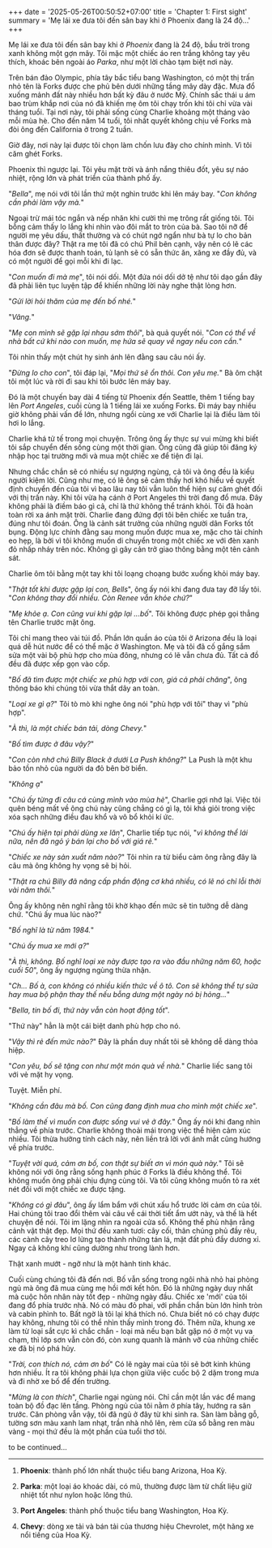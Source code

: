 +++
date = '2025-05-26T00:50:52+07:00'
title = 'Chapter 1: First sight'
summary = 'Mẹ lái xe đưa tôi đến sân bay khi ở Phoenix đang là 24 độ...'
+++


Mẹ lái xe đưa tôi đến sân bay khi ở *Phoenix* đang là 24 độ, bầu trời trong xanh không một gợn mây. Tôi mặc một chiếc áo ren trắng không tay yêu thích, khoác bên ngoài áo *Parka*, như một lời chào tạm biệt nơi này.

Trên bán đảo Olympic, phía tây bắc tiểu bang Washington, có một thị trấn nhỏ tên là Forks được che phủ bên dưới những tầng mây dày đặc. Mưa đổ xuống mảnh đất này nhiều hơn bất kỳ đâu ở nước Mỹ. Chính sắc thái u ám bao trùm khắp nơi của nó đã khiến mẹ ôm tôi chạy trốn khi tôi chỉ vừa vài tháng tuổi. Tại nơi này, tôi phải sống cùng Charlie khoảng một tháng vào mỗi mùa hè. Cho đến năm 14 tuổi, tôi nhất quyết không chịu về Forks mà đòi ông đến California ở trong 2 tuần.

Giờ đây, nơi này lại được tôi chọn làm chốn lưu đày cho chính mình. Vì tôi căm ghét Forks.

Phoenix thì ngược lại. Tôi yêu mặt trời và ánh nắng thiêu đốt, yêu sự náo nhiệt, rộng lớn và phát triển của thành phố ấy.

"*Bella*", mẹ nói với tôi lần thứ một nghìn trước khi lên máy bay. "*Con không cần phải làm vậy mà.*"

Ngoại trừ mái tóc ngắn và nếp nhăn khi cười thì mẹ trông rất giống tôi. Tôi bỗng cảm thấy lo lắng khi nhìn vào đôi mắt to tròn của bà. Sao tôi nỡ để người mẹ yêu dấu, thất thường và có chút ngớ ngẩn như bà tự lo cho bản thân được đây? Thật ra mẹ tôi đã có chú Phil bên cạnh, vậy nên có lẽ các hóa đơn sẽ được thanh toán, tủ lạnh sẽ có sẵn thức ăn, xăng xe đầy đủ, và có một người để gọi mỗi khi đi lạc.

"*Con muốn đi mà mẹ*", tôi nói dối. Một đứa nói dối dở tệ như tôi dạo gần đây đã phải liên tục luyện tập để khiến những lời này nghe thật lòng hơn.

"*Gửi lời hỏi thăm của mẹ đến bố nhé.*"

"*Vâng.*"

"*Mẹ con mình sẽ gặp lại nhau sớm thôi*", bà quả quyết nói. "*Con có thể về nhà bất cứ khi nào con muốn, mẹ hứa sẽ quay về ngay nếu con cần.*"

Tôi nhìn thấy một chút hy sinh ánh lên đằng sau câu nói ấy.

"*Đừng lo cho con*", tôi đáp lại, "*Mọi thứ sẽ ổn thôi. Con yêu mẹ.*" Bà ôm chặt tôi một lúc và rời đi sau khi tôi bước lên máy bay.

Đó là một chuyến bay dài 4 tiếng từ Phoenix đến Seattle, thêm 1 tiếng bay lên *Port Angeles*, cuối cùng là 1 tiếng lái xe xuống Forks. Đi máy bay nhiều giờ không phải vấn đề lớn, nhưng ngồi cùng xe với Charlie lại là điều làm tôi hơi lo lắng.

Charlie khá tử tế trong mọi chuyện. Trông ông ấy thực sự vui mừng khi biết tôi sắp chuyển đến sống cùng một thời gian. Ông cũng đã giúp tôi đăng ký nhập học tại trường mới và mua một chiếc xe để tiện đi lại.

Nhưng chắc chắn sẽ có nhiều sự ngượng ngùng, cả tôi và ông đều là kiểu người kiệm lời. Cũng như mẹ, có lẽ ông sẽ cảm thấy hơi khó hiểu về quyết định chuyển đến của tôi vì bao lâu nay tôi vẫn luôn thể hiện sự căm ghét đối với thị trấn này. Khi tôi vừa hạ cánh ở Port Angeles thì trời đang đổ mưa. Đây không phải là điềm báo gì cả, chỉ là thứ không thể tránh khỏi. Tôi đã hoàn toàn rời xa ánh mặt trời. Charlie đang đứng đợi tôi bên chiếc xe tuần tra, đúng như tôi đoán. Ông là cảnh sát trưởng của những người dân Forks tốt bụng. Động lực chính đằng sau mong muốn được mua xe, mặc cho tài chính eo hẹp, là bởi vì tôi không muốn di chuyển trong một chiếc xe với đèn xanh đỏ nhấp nháy trên nóc. Không gì gây cản trở giao thông bằng một tên cảnh sát.

Charlie ôm tôi bằng một tay khi tôi loạng choạng bước xuống khỏi máy bay.

"*Thật tốt khi được gặp lại con, Bells*", ông ấy nói khi đang đưa tay đỡ lấy tôi. "*Con không thay đổi nhiều. Còn Renee vẫn khỏe chứ?*"

"*Mẹ khỏe ạ. Con cũng vui khi gặp lại ...bố*". Tôi không được phép gọi thẳng tên Charlie trước mặt ông.

Tôi chỉ mang theo vài túi đồ. Phần lớn quần áo của tôi ở Arizona đều là loại quá dễ hút nước để có thể mặc ở Washington. Mẹ và tôi đã cố gắng sắm sửa một vài bộ phù hợp cho mùa đông, nhưng có lẽ vẫn chưa đủ. Tất cả đồ đều đã được xếp gọn vào cốp.

"*Bố đã tìm được một chiếc xe phù hợp với con, giá cả phải chăng*", ông thông báo khi chúng tôi vừa thắt dây an toàn.

"*Loại xe gì ạ?*" Tôi tò mò khi nghe ông nói "phù hợp với tôi" thay vì "phù hợp".

"*À thì, là một chiếc bán tải, dòng Chevy.*"

"*Bố tìm được ở đâu vậy?*"

"*Con còn nhớ chú Billy Black ở dưới La Push không?*" La Push là một khu bảo tồn nhỏ của người da đỏ bên bờ biển.

"*Không ạ*"

"*Chú ấy từng đi câu cá cùng mình vào mùa hè*", Charlie gợi nhớ lại. Việc tôi quên béng mất về ông chú này cũng chẳng có gì lạ, tôi khá giỏi trong việc xóa sạch những điều đau khổ và vô bổ khỏi kí ức.

"*Chú ấy hiện tại phải dùng xe lăn*", Charlie tiếp tục nói, "*vì không thể lái nữa, nên đã ngỏ ý bán lại cho bố với giá rẻ.*"

"*Chiếc xe này sản xuất năm nào?*" Tôi nhìn ra từ biểu cảm ông rằng đây là câu mà ông không hy vọng sẽ bị hỏi.

"*Thật ra chú Billy đã nâng cấp phần động cơ khá nhiều, có lẽ nó chỉ lỗi thời vài năm thôi.*"

Ông ấy không nên nghĩ rằng tôi khờ khạo đến mức sẽ tin tưởng dễ dàng chứ. "Chú ấy mua lúc nào?"

"*Bố nghĩ là từ năm 1984.*"

"*Chú ấy mua xe mới ạ?*"

"*À thì, không. Bố nghĩ loại xe này được tạo ra vào đầu những năm 60, hoặc cuối 50*", ông ấy ngượng ngùng thừa nhận.

"*Ch... Bố à, con không có nhiều kiến thức về ô tô. Con sẽ không thể tự sửa hay mua bộ phận thay thế nếu bỗng dưng một ngày nó bị hỏng...*"

"*Bella, tin bố đi, thứ này vẫn còn hoạt động tốt*".

"Thứ này" hẳn là một cái biệt danh phù hợp cho nó.

"*Vậy thì rẻ đến mức nào?*" Đây là phần duy nhất tôi sẽ không dễ dàng thỏa hiệp.

"*Con yêu, bố sẽ tặng con như một món quà về nhà.*" Charlie liếc sang tôi với vẻ mặt hy vọng.

Tuyệt. Miễn phí.

"*Không cần đâu mà bố. Con cũng đang định mua cho mình một chiếc xe*".

"*Bố làm thế vì muốn con được sống vui vẻ ở đây.*"  Ông ấy nói khi đang nhìn thẳng về phía trước. Charlie không thoải mái trong việc thể hiện cảm xúc nhiều. Tôi thừa hưởng tính cách này, nên liền trả lời với ánh mắt cũng hướng về phía trước.

"*Tuyệt vời quá, cảm ơn bố, con thật sự biết ơn vì món quà này.*" Tôi sẽ không nói với ông rằng sống hạnh phúc ở Forks là điều không thể. Tôi không muốn ông phải chịu đựng cùng tôi. Và tôi cũng không muốn tỏ ra xét nét đối với một chiếc xe được tặng.

"*Không có gì đâu*", ông ấy lẩm bẩm với chút xấu hổ trước lời cảm ơn của tôi. Hai chúng tôi trao đổi thêm vài câu về cái thời tiết ẩm ướt này, và thế là hết chuyện để nói. Tôi im lặng nhìn ra ngoài cửa sổ. Không thể phủ nhận rằng cảnh vật thật đẹp. Mọi thứ đều xanh tươi: cây cối, thân chúng phủ đầy rêu, các cành cây treo lơ lửng tạo thành những tán lá, mặt đất phủ đầy dương xỉ. Ngay cả không khí cũng dường như trong lành hơn.

Thật xanh mướt - ngỡ như là một hành tinh khác.

Cuối cùng chúng tôi đã đến nơi. Bố vẫn sống trong ngôi nhà nhỏ hai phòng ngủ mà ông đã mua cùng mẹ hồi mới kết hôn. Đó là những ngày duy nhất mà cuộc hôn nhân này tốt đẹp - những ngày đầu. Chiếc xe 'mới' của tôi đang đổ phía trước nhà. Nó có màu đỏ phai, với phần chắn bùn lớn hình tròn và cabin phình to. Bất ngờ là tôi lại khá thích nó. Chưa biết nó có chạy được hay không, nhưng tôi có thể nhìn thấy mình trong đó. Thêm nữa, khung xe làm từ loại sắt cực kì chắc chắn - loại mà nếu bạn bắt gặp nó ở một vụ va chạm, thì lớp sơn vẫn còn đó, còn xung quanh là mảnh vỡ của những chiếc xe đã bị nó phá hủy.

"*Trời, con thích nó, cảm ơn bố*" Có lẽ ngày mai của tôi sẽ bớt kinh khủng hơn nhiều. Ít ra tôi không phải lựa chọn giữa việc cuốc bộ 2 dặm trong mưa và đi nhờ xe bố để đến trường.

"*Mừng là con thích*", Charlie ngại ngùng nói. Chỉ cần một lần vác để mang toàn bộ đồ đạc lên tầng. Phòng ngủ của tôi nằm ở phía tây, hướng ra sân trước. Căn phòng vẫn vậy, tôi đã ngủ ở đây từ khi sinh ra.  Sàn làm bằng gỗ, tường sơn màu xanh lam nhạt, trần nhà nhô lên, rèm cửa sổ bằng ren màu vàng - mọi thứ đều là một phần của tuổi thơ tôi. 

to be continued...

---
1. **Phoenix**: thành phố lớn nhất thuộc tiểu bang Arizona, Hoa Kỳ.

2. **Parka**: một loại áo khoác dài, có mũ, thường được làm từ chất liệu giữ nhiệt tốt như nylon hoặc lông thú.

3. **Port Angeles**: thành phố thuộc tiểu bang Washington, Hoa Kỳ.

4. **Chevy**: dòng xe tải và bán tải của thương hiệu Chevrolet, một hãng xe nổi tiếng của Hoa Kỳ.